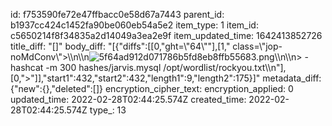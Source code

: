 id: f753590fe72e47ffbacc0e58d67a7443
parent_id: b1937cc424c1452fa90be060eb54a5e2
item_type: 1
item_id: c5650214f8f34835a2d14049a3ea2e9f
item_updated_time: 1642413852726
title_diff: "[]"
body_diff: "[{\"diffs\":[[0,\"ght=\\\"64\\\"\"],[1,\" class=\\\"jop-noMdConv\\\">\\\n\\\n![5f64ad912d071786b5fd8eb8ffb55683.png](:/44752c647fb24888b7d2ad832ee81119)\\\n\\\n> - hashcat -m 300 hashes/jarvis.mysql /opt/wordlist/rockyou.txt\\\n\"],[0,\">\"]],\"start1\":432,\"start2\":432,\"length1\":9,\"length2\":175}]"
metadata_diff: {"new":{},"deleted":[]}
encryption_cipher_text: 
encryption_applied: 0
updated_time: 2022-02-28T02:44:25.574Z
created_time: 2022-02-28T02:44:25.574Z
type_: 13